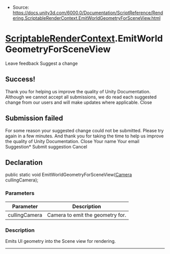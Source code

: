 * Source: https://docs.unity3d.com/6000.0/Documentation/ScriptReference/Rendering.ScriptableRenderContext.EmitWorldGeometryForSceneView.html

#  [ScriptableRenderContext](https://docs.unity3d.com/6000.0/Documentation/ScriptReference/Rendering.ScriptableRenderContext.html).EmitWorldGeometryForSceneView
Leave feedback
Suggest a change
## Success!
Thank you for helping us improve the quality of Unity Documentation. Although we cannot accept all submissions, we do read each suggested change from our users and will make updates where applicable.
Close
## Submission failed
For some reason your suggested change could not be submitted. Please <a>try again</a> in a few minutes. And thank you for taking the time to help us improve the quality of Unity Documentation.
Close
Your name Your email Suggestion* Submit suggestion
Cancel
## Declaration
public static void EmitWorldGeometryForSceneView([Camera](https://docs.unity3d.com/6000.0/Documentation/ScriptReference/Camera.html) cullingCamera); 
### Parameters
Parameter | Description  
---|---  
cullingCamera | Camera to emit the geometry for.  
### Description
Emits UI geometry into the Scene view for rendering.
* * *
